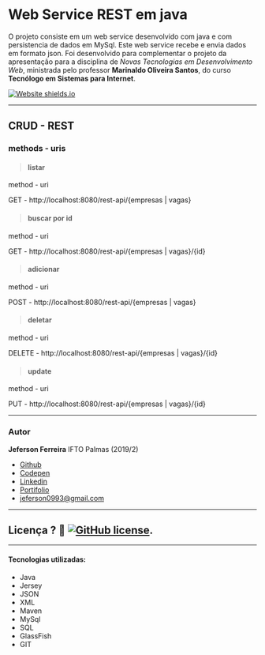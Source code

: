 # Web Service REST em java

O projeto consiste em um web service desenvolvido com java e com persistencia de dados em MySql. Este web service recebe e envia dados em formato json. Foi desenvolvido para complementar o projeto da apresentação para a disciplina de *Novas Tecnologias em Desenvolvimento Web*, ministrada pelo professor **Marinaldo Oliveira Santos**, do curso **Tecnólogo em Sistemas para Internet**.

[![Website shields.io](https://img.shields.io/website-up-down-green-red/http/shields.io.svg)](http://jeferson.github.io/angularjs) 

***

## CRUD - REST 

### methods -  uris

>#### listar 
method -  uri

GET - http://localhost:8080/rest-api/{empresas | vagas}

>#### buscar por id 
method -  uri

GET - http://localhost:8080/rest-api/{empresas | vagas}/{id}

>#### adicionar
method -  uri

POST -  http://localhost:8080/rest-api/{empresas | vagas}

>#### deletar
method -  uri

DELETE - http://localhost:8080/rest-api/{empresas | vagas}/{id}

>#### update
method -  uri

PUT - http://localhost:8080/rest-api/{empresas | vagas}/{id}

---

### Autor

**Jeferson Ferreira** IFTO Palmas (2019/2)

* [Github](https://github.com/jeferson0993)
* [Codepen](https://codepen.io/jeferson0993)
* [Linkedin](https://www.linkedin.com/in/jeferson-ferreira-4a036b143)
* [Portifolio](http://www.jeferson.ml)
* jeferson0993@gmail.com

---

## Licença ? :scroll: [![GitHub license](https://img.shields.io/github/license/Naereen/badges.svg)](LICENSE).

---

#### Tecnologias utilizadas:
* Java
* Jersey
* JSON
* XML
* Maven
* MySql
* SQL
* GlassFish
* GIT
